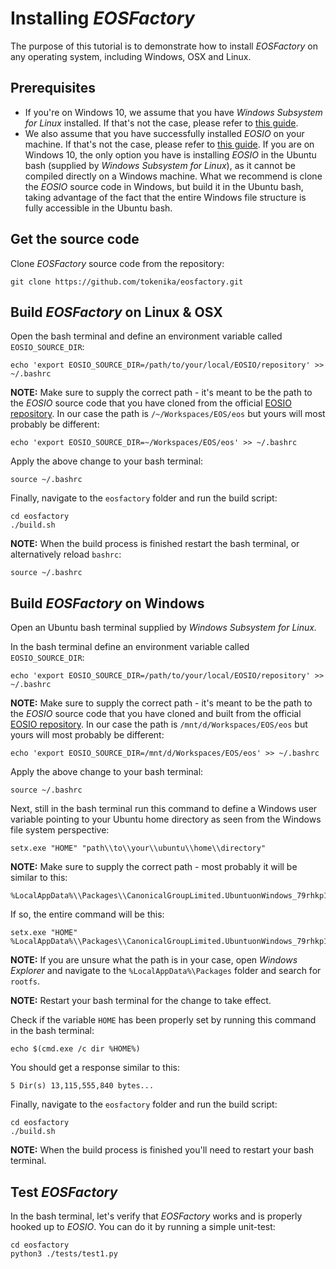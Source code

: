 # Installing *EOSFactory*

The purpose of this tutorial is to demonstrate how to install *EOSFactory* on any operating system, including Windows, OSX and Linux.

## Prerequisites

* If you're on Windows 10, we assume that you have *Windows Subsystem for Linux* installed. If that's not the case, please refer to [this guide](https://docs.microsoft.com/en-us/windows/wsl/install-win10).
* We also assume that you have successfully installed *EOSIO* on your machine. If that's not the case, please refer to [this guide](https://github.com/EOSIO/eos/wiki/Local-Environment). If you are on Windows 10, the only option you have is installing *EOSIO* in the Ubuntu bash (supplied by *Windows Subsystem for Linux*), as it cannot be compiled directly on a Windows machine. What we recommend is clone the *EOSIO* source code in Windows, but build it in the Ubuntu bash, taking advantage of the fact that the entire Windows file structure is fully accessible in the Ubuntu bash.

## Get the source code

Clone *EOSFactory* source code from the repository:

```
git clone https://github.com/tokenika/eosfactory.git
```

## Build *EOSFactory* on Linux & OSX

Open the bash terminal and define an environment variable called `EOSIO_SOURCE_DIR`:

```
echo 'export EOSIO_SOURCE_DIR=/path/to/your/local/EOSIO/repository' >> ~/.bashrc
```

**NOTE:** Make sure to supply the correct path - it's meant to be the path to the *EOSIO* source code that you have cloned from the official [EOSIO repository](https://github.com/EOSIO/eos). In our case the path is `/~/Workspaces/EOS/eos` but yours will most probably be different:

```
echo 'export EOSIO_SOURCE_DIR=~/Workspaces/EOS/eos' >> ~/.bashrc
```

Apply the above change to your bash terminal:

```
source ~/.bashrc
```

Finally, navigate to the `eosfactory` folder and run the build script:

```
cd eosfactory
./build.sh
```

**NOTE:** When the build process is finished restart the bash terminal, or alternatively reload `bashrc`:

```
source ~/.bashrc
```

## Build *EOSFactory* on Windows

Open an Ubuntu bash terminal supplied by *Windows Subsystem for Linux.*

In the bash terminal define an environment variable called `EOSIO_SOURCE_DIR`:

```
echo 'export EOSIO_SOURCE_DIR=/path/to/your/local/EOSIO/repository' >> ~/.bashrc
```

**NOTE:** Make sure to supply the correct path - it's meant to be the path to the *EOSIO* source code that you have cloned and built from the official [EOSIO repository](https://github.com/EOSIO/eos). In our case the path is `/mnt/d/Workspaces/EOS/eos` but yours will most probably be different:

```
echo 'export EOSIO_SOURCE_DIR=/mnt/d/Workspaces/EOS/eos' >> ~/.bashrc
```

Apply the above change to your bash terminal:

```
source ~/.bashrc
```

Next, still in the bash terminal run this command to define a Windows user variable pointing to your Ubuntu home directory as seen from the Windows file system perspective:

```
setx.exe "HOME" "path\\to\\your\\ubuntu\\home\\directory"
```

**NOTE:** Make sure to supply the correct path - most probably it will be similar to this:

```
%LocalAppData%\\Packages\\CanonicalGroupLimited.UbuntuonWindows_79rhkp1fndgsc\\LocalState\\rootfs\\home\\$USER
```

If so, the entire command will be this: 

```
setx.exe "HOME" %LocalAppData%\\Packages\\CanonicalGroupLimited.UbuntuonWindows_79rhkp1fndgsc\\LocalState\\rootfs\\home\\$USER
```

**NOTE:** If you are unsure what the path is in your case, open *Windows Explorer* and navigate to the  `%LocalAppData%\Packages` folder and search for `rootfs`.

**NOTE:** Restart your bash terminal for the change to take effect.

Check if the variable `HOME` has been properly set by running this command in the bash terminal:

```
echo $(cmd.exe /c dir %HOME%)
```

You should get a response similar to this:

```
5 Dir(s) 13,115,555,840 bytes...
```

Finally, navigate to the `eosfactory` folder and run the build script:

```
cd eosfactory
./build.sh
```

**NOTE:** When the build process is finished you'll need to restart your bash terminal.

## Test *EOSFactory*

In the bash terminal, let's verify that *EOSFactory* works and is properly hooked up to *EOSIO*. You can do it by running a simple unit-test:

```
cd eosfactory
python3 ./tests/test1.py
```
